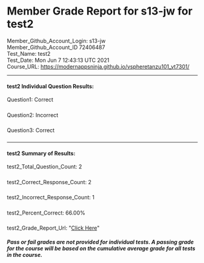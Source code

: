 # Member Grade Report for s13-jw for test2  
   
Member_Github_Account_Login: s13-jw  
Member_Github_Account_ID 72406487  
Test_Name: test2  
Test_Date: Mon Jun  7 12:43:13 UTC 2021  
Course_URL: https://modernappsninja.github.io/vspheretanzu101_vt7301/  
   
---  
#### test2 Individual Question Results:  
Question1: Correct  
#####  
Question2: Incorrect  
#####  
Question3: Correct  
#####  
---  
#### test2 Summary of Results:  
test2_Total_Question_Count: 2  
#####  
test2_Correct_Response_Count: 2  
#####  
test2_Incorrect_Response_Count: 1  
#####  
test2_Percent_Correct: 66.00%  
#####  
test2_Grade_Report_Url: "[Click Here](https://github.com/modernappsninjas/s13-jw/blob/main/static/userdata/courses/vspheretanzu101_vt7301/grade_report.pr599.test2.md)"
##### Pass or fail grades are not provided for individual tests. A passing grade for the course will be based on the cumulative average grade for all tests in the course.  

